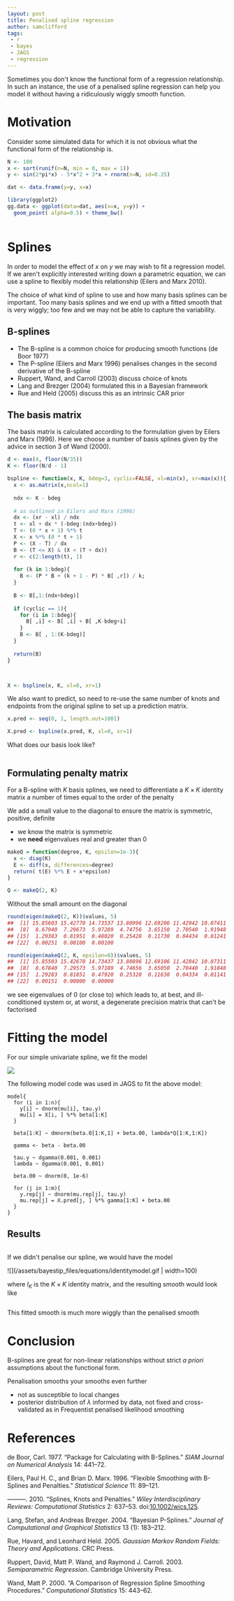 ```yaml
---
layout: post
title: Penalised spline regression
author: samclifford
tags:
 - r
 - bayes
 - JAGS
 - regression
---
```


Sometimes you don't know the functional form of a regression relationship. In such an instance, the use of a penalised spline regression can help you model it without having a ridiculously wiggly smooth function.

<!---excerpt-break-->


Motivation
==========

Consider some simulated data for which it is not obvious what the functional form of the relationship is.

``` r
N <- 100
x <- sort(runif(n=N, min = 0, max = 1))
y <- sin(2*pi*x) - 5*x^2 + 3*x + rnorm(n=N, sd=0.25)

dat <- data.frame(y=y, x=x)

library(ggplot2)
gg.data <- ggplot(data=dat, aes(x=x, y=y)) +
  geom_point( alpha=0.5) + theme_bw()
```

<img src="/assets/bayestip_files/figure-markdown_github/unnamed-chunk-2-1.png" title="" alt="" style="display: block; margin: auto;" />

Splines
=======

In order to model the effect of *x* on *y* we may wish to fit a regression model. If we aren't explicitly interested writing down a parametric equation, we can use a spline to flexibly model this relationship (Eilers and Marx 2010).

The choice of what kind of spline to use and how many basis splines can be important. Too many basis splines and we end up with a fitted smooth that is very wiggly; too few and we may not be able to capture the variability.

B-splines
---------

-   The B-spline is a common choice for producing smooth functions (de Boor 1977)
-   The P-spline (Eilers and Marx 1996) penalises changes in the second derivative of the B-spline
-   Ruppert, Wand, and Carroll (2003) discuss choice of knots
-   Lang and Brezger (2004) formulated this in a Bayesian framework
-   Rue and Held (2005) discuss this as an intrinsic CAR prior

The basis matrix
----------------

The basis matrix is calculated according to the formulation given by Eilers and Marx (1996). Here we choose a number of basis splines given by the advice in section 3 of Wand (2000).

``` r
d <- max(4, floor(N/35))
K <- floor(N/d - 1)

bspline <- function(x, K, bdeg=3, cyclic=FALSE, xl=min(x), xr=max(x)){
  x <- as.matrix(x,ncol=1)
  
  ndx <- K - bdeg
  
  # as outlined in Eilers and Marx (1996)
  dx <- (xr - xl) / ndx
  t <- xl + dx * (-bdeg:(ndx+bdeg))
  T <- (0 * x + 1) %*% t
  X <- x %*% (0 * t + 1)
  P <- (X - T) / dx
  B <- (T <= X) & (X < (T + dx))
  r <- c(2:length(t), 1)
  
  for (k in 1:bdeg){
    B <- (P * B + (k + 1 - P) * B[ ,r]) / k; 
  }
  
  B <- B[,1:(ndx+bdeg)]
  
  if (cyclic == 1){
    for (i in 1:bdeg){
      B[ ,i] <- B[ ,i] + B[ ,K-bdeg+i]    
    }
    B <- B[ , 1:(K-bdeg)]
  }
  
  return(B)
}



X <- bspline(x, K, xl=0, xr=1)
```

We also want to predict, so need to re-use the same number of knots and endpoints from the original spline to set up a prediction matrix.

``` r
x.pred <- seq(0, 1, length.out=1001)

X.pred <- bspline(x.pred, K, xl=0, xr=1)
```

What does our basis look like?

<img src="/assets/bayestip_files/figure-markdown_github/unnamed-chunk-5-1.png" title="" alt="" style="display: block; margin: auto;" />

Formulating penalty matrix
--------------------------

For a B-spline with *K* basis splines, we need to differentiate a *K* × *K* identity matrix a number of times equal to the order of the penalty

We add a small value to the diagonal to ensure the matrix is symmetric, positive, definite

-   we know the matrix is symmetric
-   we **need** eigenvalues real and greater than 0

``` r
makeQ = function(degree, K, epsilon=1e-3){
  x <- diag(K)
  E <- diff(x, differences=degree)
  return( t(E) %*% E + x*epsilon)
} 

Q <- makeQ(2, K)
```

Without the small amount on the diagonal

``` r
round(eigen(makeQ(2, K))$values, 5)
##  [1] 15.85603 15.42770 14.73537 13.80996 12.69206 11.42942 10.07411
##  [8]  8.67940  7.29673  5.97289  4.74756  3.65150  2.70540  1.91948
## [15]  1.29383  0.81951  0.48020  0.25428  0.11730  0.04434  0.01241
## [22]  0.00251  0.00100  0.00100

round(eigen(makeQ(2, K, epsilon=0))$values, 5)
##  [1] 15.85503 15.42670 14.73437 13.80896 12.69106 11.42842 10.07311
##  [8]  8.67840  7.29573  5.97189  4.74656  3.65050  2.70440  1.91848
## [15]  1.29283  0.81851  0.47920  0.25328  0.11630  0.04334  0.01141
## [22]  0.00151  0.00000  0.00000
```

we see eigenvalues of 0 (or close to) which leads to, at best, and ill-conditioned system or, at worst, a degenerate precision matrix that can't be factorised

Fitting the model
=================

For our simple univariate spline, we fit the model

![](/assets/bayestip_files/equations/penalisedmodel.gif)

The following model code was used in JAGS to fit the above model:

    model{
      for (i in 1:n){
        y[i] ~ dnorm(mu[i], tau.y)
        mu[i] = X[i, ] %*% beta[1:K]
      }
      
      beta[1:K] ~ dmnorm(beta.0[1:K,1] + beta.00, lambda*Q[1:K,1:K])
      
      gamma <- beta - beta.00
      
      tau.y ~ dgamma(0.001, 0.001)
      lambda ~ dgamma(0.001, 0.001)
      
      beta.00 ~ dnorm(0, 1e-6)

      for (j in 1:m){
        y.rep[j] ~ dnorm(mu.rep[j], tau.y)
        mu.rep[j] = X.pred[j, ] %*% gamma[1:K] + beta.00
      }
    }

Results
-------

<img src="/assets/bayestip_files/figure-markdown_github/unnamed-chunk-9-1.png" title="" alt="" style="display: block; margin: auto;" />

If we didn't penalise our spline, we would have the model

![](/assets/bayestip_files/equations/identitymodel.gif | width=100)

where *I*<sub>*K*</sub> is the *K* × *K* identity matrix, and the resulting smooth would look like

<img src="/assets/bayestip_files/figure-markdown_github/unnamed-chunk-11-1.png" title="" alt="" style="display: block; margin: auto;" />

This fitted smooth is much more wiggly than the penalised smooth

Conclusion
==========

B-splines are great for non-linear relationships without strict *a priori* assumptions about the functional form.

Penalisation smooths your smooths even further

-   not as susceptible to local changes
-   posterior distribution of *λ* informed by data, not fixed and cross-validated as in Frequentist penalised likelihood smoothing

References
==========

de Boor, Carl. 1977. “Package for Calculating with B-Splines.” *SIAM Journal on Numerical Analysis* 14: 441–72.

Eilers, Paul H. C., and Brian D. Marx. 1996. “Flexible Smoothing with B-Splines and Penalties.” *Statistical Science* 11: 89–121.

———. 2010. “Splines, Knots and Penalties.” *Wiley Interdisciplinary Reviews: Computational Statistics* 2: 637–53. doi:[10.1002/wics.125](https://doi.org/10.1002/wics.125).

Lang, Stefan, and Andreas Brezger. 2004. “Bayesian P-Splines.” *Journal of Computational and Graphical Statistics* 13 (1): 183–212.

Rue, Havard, and Leonhard Held. 2005. *Gaussian Markov Random Fields: Theory and Applications*. CRC Press.

Ruppert, David, Matt P. Wand, and Raymond J. Carroll. 2003. *Semiparametric Regression*. Cambridge University Press.

Wand, Matt P. 2000. “A Comparison of Regression Spline Smoothing Procedures.” *Computational Statistics* 15: 443–62.
